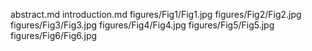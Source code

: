 abstract.md
introduction.md
figures/Fig1/Fig1.jpg
figures/Fig2/Fig2.jpg
figures/Fig3/Fig3.jpg
figures/Fig4/Fig4.jpg
figures/Fig5/Fig5.jpg
figures/Fig6/Fig6.jpg